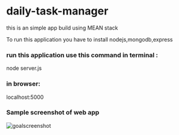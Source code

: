 # daily-task-manager
this is an simple app build using MEAN stack


To run this application you have to install nodejs,mongodb,express

### run this application use this command in terminal :
node server.js


### in browser:
localhost:5000


### Sample screenshot of web app
![goalscreenshot](https://user-images.githubusercontent.com/35848593/42759714-91d9679e-8925-11e8-81a5-0a2bfbd6f2dc.png)

